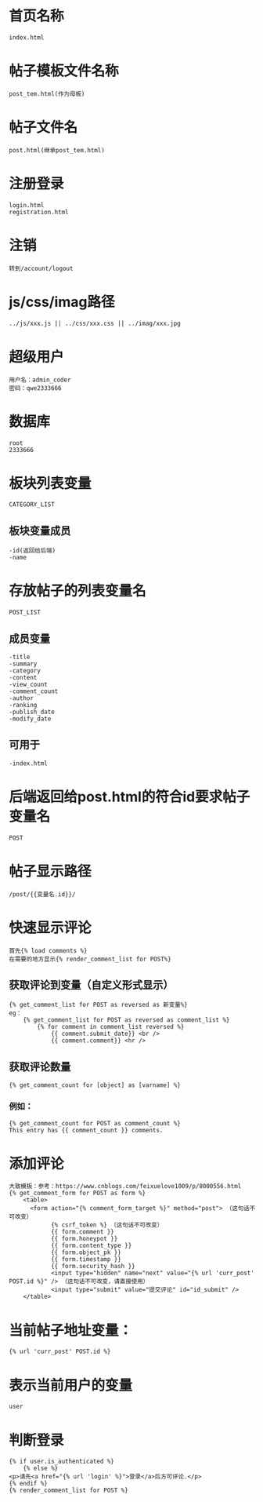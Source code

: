 # 首页名称
    index.html
# 帖子模板文件名称
    post_tem.html(作为母板)
# 帖子文件名
    post.html(继承post_tem.html)
# 注册登录
    login.html
    registration.html
# 注销
    转到/account/logout
# js/css/imag路径
    ../js/xxx.js || ../css/xxx.css || ../imag/xxx.jpg
# 超级用户
    用户名：admin_coder
    密码：qwe2333666
# 数据库
    root
    2333666
# 板块列表变量
    CATEGORY_LIST
## 板块变量成员
    -id(返回给后端)
    -name

# 存放帖子的列表变量名
    POST_LIST
## 成员变量
    -title
    -summary
    -category
    -content
    -view_count
    -comment_count
    -author
    -ranking
    -publish_date
    -modify_date
## 可用于
    -index.html

# 后端返回给post.html的符合id要求帖子变量名
    POST
# 帖子显示路径
    /post/{{变量名.id}}/
# 快速显示评论
    首先{% load comments %}
    在需要的地方显示{% render_comment_list for POST%}
## 获取评论到变量（自定义形式显示）
    {% get_comment_list for POST as reversed as 新变量%}
    eg：
        {% get_comment_list for POST as reversed as comment_list %}
            {% for comment in comment_list reversed %}
                {{ comment.submit_date}} <br />
                {{ comment.comment}} <hr />
## 获取评论数量
    {% get_comment_count for [object] as [varname] %}
### 例如：
    {% get_comment_count for POST as comment_count %}
    This entry has {{ comment_count }} comments.
# 添加评论
    大致模板：参考：https://www.cnblogs.com/feixuelove1009/p/8000556.html
    {% get_comment_form for POST as form %}
        <table>
          <form action="{% comment_form_target %}" method="post"> （这句话不可改变）
                {% csrf_token %} （这句话不可改变）
                {{ form.comment }}
                {{ form.honeypot }} 
                {{ form.content_type }}
                {{ form.object_pk }}
                {{ form.timestamp }}
                {{ form.security_hash }}
                <input type="hidden" name="next" value="{% url 'curr_post' POST.id %}" /> （这句话不可改变，请直接使用）
                <input type="submit" value="提交评论" id="id_submit" />
        </table>
# 当前帖子地址变量：
    {% url 'curr_post' POST.id %}

# 表示当前用户的变量
    user
# 判断登录
    {% if user.is_authenticated %}
        {% else %}
    <p>请先<a href="{% url 'login' %}">登录</a>后方可评论.</p>
    {% endif %}
    {% render_comment_list for POST %}